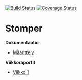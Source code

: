 [![Build Status](https://travis-ci.org/S4ndyk/stomper.svg?branch=master)](https://travis-ci.org/S4ndyk/stomper)
[![Coverage Status](https://coveralls.io/repos/github/S4ndyk/stomper/badge.svg)](https://coveralls.io/github/S4ndyk/stomper)

Stomper
===
**Dokumentaatio**
* [Määrittely](/documentation/maaritelma.md)

**Viikkoraportit**
* [Viikko 1](/documentation/viikkoraportit/viikko1.md)
